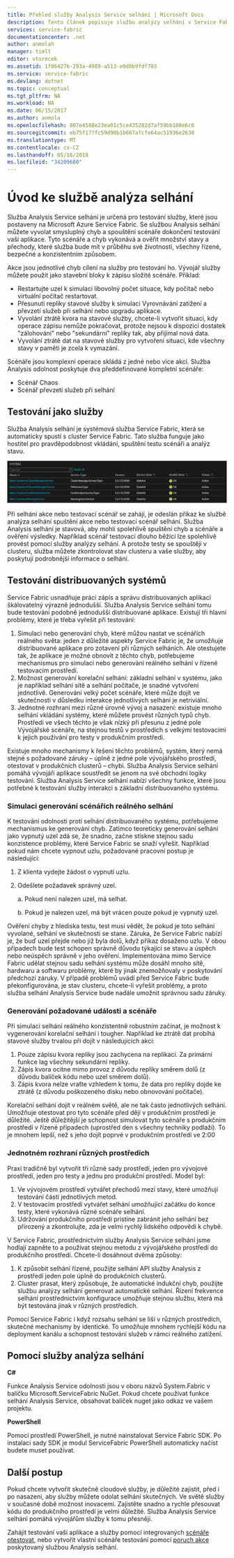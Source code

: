 ```yaml
---
title: Přehled služby Analysis Service selhání | Microsoft Docs
description: Tento článek popisuje službu analýzy selhání v Service Fabric vyvolat chyb a spuštěným scénáře testování pro vaše služby.
services: service-fabric
documentationcenter: .net
author: anmolah
manager: timlt
editor: vturecek
ms.assetid: 1f064276-293a-4989-a513-e0d0b9fdf703
ms.service: service-fabric
ms.devlang: dotnet
ms.topic: conceptual
ms.tgt_pltfrm: NA
ms.workload: NA
ms.date: 06/15/2017
ms.author: anmola
ms.openlocfilehash: 807e4588e23ea01c5ce435282d7af59bb108e6c6
ms.sourcegitcommit: eb75f177fc59d90b1b667afcfe64ac51936e2638
ms.translationtype: MT
ms.contentlocale: cs-CZ
ms.lasthandoff: 05/16/2018
ms.locfileid: "34209680"
---
```

# <a name="introduction-to-the-fault-analysis-service"></a>Úvod ke službě analýza selhání
Služba Analysis Service selhání je určená pro testování služby, které jsou postaveny na Microsoft Azure Service Fabric. Se službou Analysis selhání můžete vyvolat smysluplný chyb a spouštění scénáře dokončení testování vaší aplikace. Tyto scénáře a chyb vykonává a ověřit množství stavy a přechody, které služba bude mít v průběhu své životnosti, všechny řízené, bezpečné a konzistentním způsobem.

Akce jsou jednotlivé chyb cílení na služby pro testování ho. Vývojář služby můžete použít jako stavební bloky k zápisu složité scénáře. Příklad:

* Restartujte uzel k simulaci libovolný počet situace, kdy počítač nebo virtuální počítač restartovat.
* Přesunutí repliky stavové služby k simulaci Vyrovnávání zatížení a převzetí služeb při selhání nebo upgradu aplikace.
* Vyvolání ztrátě kvora na stavové služby, chcete-li vytvořit situaci, kdy operace zápisu nemůže pokračovat, protože nejsou k dispozici dostatek "zálohování" nebo "sekundární" repliky tak, aby přijímal nová data.
* Vyvolání ztrátě dat na stavové služby pro vytvoření situaci, kde všechny stavy v paměti je zcela k vymazání.

Scénáře jsou komplexní operace skládá z jedné nebo více akcí. Služba Analysis odolnost poskytuje dva předdefinované kompletní scénáře:

* Scénář Chaos
* Scénář převzetí služeb při selhání

## <a name="testing-as-a-service"></a>Testování jako služby
Služba Analysis selhání je systémová služba Service Fabric, která se automaticky spustí s cluster Service Fabric. Tato služba funguje jako hostitel pro pravděpodobnost vkládání, spuštění testu scénáři a analýz stavu. 

![Služba analýza selhání][0]

Při selhání akce nebo testovací scénář se zahájí, je odeslán příkaz ke službě analýza selhání spuštění akce nebo testovací scénář selhání. Služba Analysis selhání je stavová, aby mohli spolehlivě spuštění chyb a scénáře a ověření výsledky. Například scénář testovací dlouho běžící lze spolehlivě provést pomocí služby analýzy selhání. A protože testy se spouštějí v clusteru, služba můžete zkontrolovat stav clusteru a vaše služby, aby poskytují podrobnější informace o selhání.

## <a name="testing-distributed-systems"></a>Testování distribuovaných systémů
Service Fabric usnadňuje práci zápis a správu distribuovaných aplikací škálovatelný výrazně jednodušší. Služba Analysis Service selhání tomu bude testování podobně jednodušší distribuované aplikace. Existují tři hlavní problémy, které je třeba vyřešit při testování:

1. Simulaci nebo generování chyb, které můžou nastat ve scénářích reálného světa: jeden z důležité aspekty Service Fabric je, že umožňuje distribuované aplikace pro zotavení při různých selháních. Ale otestujete tak, že aplikace je možné obnovit z těchto chyb, potřebujeme mechanismus pro simulaci nebo generování reálného selhání v řízené testovacím prostředí.
2. Možnost generování korelační selhání: základní selhání v systému, jako je například selhání sítě a selhání počítače, je snadné vytvoření jednotlivě. Generování velký počet scénáře, které může dojít ve skutečnosti v důsledku interakce jednotlivých selhání je netriviální.
3. Jednotné rozhraní mezi různé úrovně vývoj a nasazení: existuje mnoho selhání vkládání systémy, které můžete provést různých typů chyb. Prostředí ve všech těchto je však nízký při přesunu z jedné pole Vývojářské scénáře, na stejnou testů v prostředích s velkými testovacími k jejich používání pro testy v produkčním prostředí.

Existuje mnoho mechanismy k řešení těchto problémů, systém, který nemá stejné s požadované záruky – úplně z jedné pole vývojářského prostředí, otestovat v produkčních clusterů – chybí. Služba Analysis Service selhání pomáhá vývojáři aplikace soustředit se jenom na své obchodní logiky testování. Služba Analysis Service selhání nabízí všechny funkce, které jsou potřebné k testování služby interakci s základní distribuovaného systému.

### <a name="simulatinggenerating-real-world-failure-scenarios"></a>Simulaci generování scénářích reálného selhání
K testování odolnosti proti selhání distribuovaného systému, potřebujeme mechanismus ke generování chyb. Zatímco teoreticky generování selhání jako vypnutý uzel zdá se, že snadno, začne stiskne stejnou sadu konzistence problémy, které Service Fabric se snaží vyřešit. Například pokud nám chcete vypnout uzlu, požadované pracovní postup je následující:

1. Z klienta vydejte žádost o vypnutí uzlu.
2. Odešlete požadavek správný uzel.
   
    a. Pokud není nalezen uzel, má selhat.
   
    b. Pokud je nalezen uzel, má být vrácen pouze pokud je vypnutý uzel.

Ověření chyby z hlediska testu, test musí vědět, že pokud je toto selhání vyvolané, selhání ve skutečnosti se stane. Záruka, že Service Fabric nabízí je, že buď uzel přejde nebo již byla dolů, když příkaz dosaženo uzlu. V obou případech bude test schopen správně důvodu týkající se stavu a úspěch nebo neúspěch správně v jeho ověření. Implementována mimo Service Fabric udělat stejnou sadu selhání systému může dosáhl mnoho sítě, hardwaru a softwaru problémy, které by jinak znemožňovaly v poskytování předchozí záruky. V případě problémů uvádí před Service Fabric bude překonfigurována, je stav clusteru, chcete-li vyřešit problémy, a proto služba selhání Analysis Service bude nadále umožnit správnou sadu záruky.

### <a name="generating-required-events-and-scenarios"></a>Generování požadované události a scénáře
Při simulaci selhání reálného konzistentně robustním začínat, je možnost k vygenerování korelační selhání i tougher. Například ke ztrátě dat probíhá stavové služby trvalou při dojít v následujících akcí:

1. Pouze zápisu kvora repliky jsou zachycena na replikaci. Za primární funkce lag všechny sekundární repliky.
2. Zápis kvora ocitne mimo provoz z důvodu repliky směrem dolů (z důvodu balíček kódu nebo uzel směrem dolů).
3. Zápis kvora nelze vraťte vzhledem k tomu, že data pro repliky dojde ke ztrátě (z důvodu poškozeného disku nebo obnovování počítače).

Korelační selhání dojít v reálném světě, ale ne tak často jednotlivých selhání. Umožňuje otestovat pro tyto scénáře před dějí v produkčním prostředí je důležité. Ještě důležitější je schopnost simulovat tyto scénáře s produkčním prostředí v řízené případech (uprostřed den s všechny techniky podlaží). To je mnohem lepší, než s jeho dojít poprvé v produkčním prostředí ve 2:00

### <a name="unified-experience-across-different-environments"></a>Jednotném rozhraní různých prostředích
Praxi tradičně byl vytvořit tři různé sady prostředí, jeden pro vývojové prostředí, jeden pro testy a jednu pro produkční prostředí. Model byl:

1. Ve vývojovém prostředí vytvářet přechodů mezi stavy, které umožňují testování částí jednotlivých metod.
2. V testovacím prostředí vytvářet selhání umožňující začátku do konce testy, které vykonává různé scénáře selhání.
3. Udržování produkčního prostředí pristine zabránit jeho selhání bez přirozený a zkontrolujte, zda je velmi rychlý lidského odpovědi k chybě.

V Service Fabric, prostřednictvím služby Analysis Service selhání jsme hodlají zapněte to a používat stejnou metodu z vývojářského prostředí do produkčního prostředí. Chcete-li dosáhnout dvěma způsoby:

1. K způsobit selhání řízené, použijte selhání API služby Analysis z prostředí jeden pole úplně do produkčních clusterů.
2. Cluster prasat, který způsobuje, že automatické indukční chyb, použijte službu analýzy selhání generovat automatické selhání. Řízení frekvence selhání prostřednictvím konfigurace umožňuje stejnou službu, která má být testována jinak v různých prostředích.

Pomocí Service Fabric i když rozsahu selhání se liší v různých prostředích, skutečné mechanismy by identické. To umožňuje mnohem rychlejší kódu na deployment kanálu a schopnost testování služeb v rámci reálného zatížení.

## <a name="using-the-fault-analysis-service"></a>Pomocí služby analýza selhání
**C#**

Funkce Analysis Service odolnosti jsou v oboru názvů System.Fabric v balíčku Microsoft.ServiceFabric NuGet. Pokud chcete používat funkce selhání Analysis Service, obsahovat balíček nuget jako odkaz ve vašem projektu.

**PowerShell**

Pomocí prostředí PowerShell, je nutné nainstalovat Service Fabric SDK. Po instalaci sady SDK je modul ServiceFabric PowerShell automaticky načíst budete muset používat.

## <a name="next-steps"></a>Další postup
Pokud chcete vytvořit skutečně cloudové služby, je důležité zajistit, před i po nasazení, aby služby můžete odolat selhání skutečných. Ve světě služby v současné době možnost inovacemi. Zajistěte snadno a rychle přesouvat kódu do produkčního prostředí je velmi důležité. Služba Analysis Service selhání pomáhá vývojářům služby k tomu přesněji.

Zahájit testování vaší aplikace a služby pomocí integrovaných [scénáře otestovat](service-fabric-testability-scenarios.md), nebo vytvořit vlastní scénáře testování pomocí [poruch akce](service-fabric-testability-actions.md) poskytovaný službou Analysis selhání.

<!--Image references-->
[0]: ./media/service-fabric-testability-overview/faultanalysisservice.png
